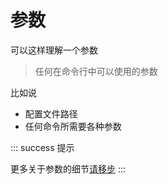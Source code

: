 # 参数

可以这样理解一个参数
> 任何在命令行中可以使用的参数

比如说

- 配置文件路径
- 任何命令所需要各种参数

::: success 提示

更多关于参数的细节[请移步](/internal/internal/argument)
:::
